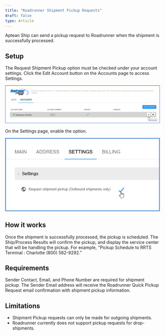 ```yaml
---
title: "Roadrunner Shipment Pickup Requests"
draft: false
type: Article
---
```


Aptean Ship can send a pickup request to Roadrunner when the shipment is successfully processed.
## Setup


The Request Shipment Pickup option must be checked under your account settings. Click the Edit Account button on the Accounts page to access Settings.

![](assets/images/rr-6.png)

On the Settings page, enable the option.

![](assets/images/rr-7.png)

## How it works


Once the shipment is successfully processed, the pickup is scheduled. The Ship/Process Results will confirm the pickup, and display the service center that will be handling the pickup. For example, "Pickup Schedule to RRTS Terminal : Charlotte (800) 582-9292."
## Requirements


Sender Contact, Email, and Phone Number are required for shipment pickup. The Sender Email address will receive the Roadrunner Quick Pickup Request email confirmation with shipment pickup information.
## Limitations


* Shipment Pickup requests can only be made for outgoing shipments.
* Roadrunner currently does not support pickup requests for drop-shipments.


